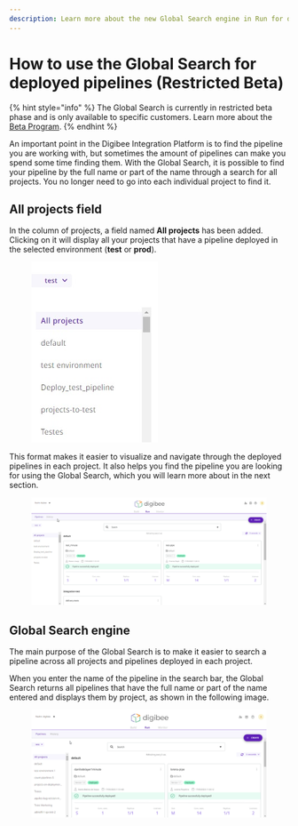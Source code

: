 ```yaml
---
description: Learn more about the new Global Search engine in Run for deployed pipelines.
---
```


# How to use the Global Search for deployed pipelines (Restricted Beta)

{% hint style="info" %}
The Global Search is currently in restricted beta phase and is only available to specific customers. Learn more about the [Beta Program](https://docs.digibee.com/documentation/general/beta-program).
{% endhint %}

An important point in the Digibee Integration Platform is to find the pipeline you are working with, but sometimes the amount of pipelines can make you spend some time finding them. With the Global Search, it is possible to find your pipeline by the full name or part of the name through a search for all projects. You no longer need to go into each individual project to find it.

## All projects field

In the column of projects, a field named **All projects** has been added. Clicking on it will display all your projects that have  a pipeline deployed in the selected environment (**test** or **prod**).

<figure><img src="../../.gitbook/assets/01 - ALL PROJECTS.jpg" alt=""><figcaption></figcaption></figure>

This format makes it easier to visualize and navigate through the deployed pipelines in each project. It also helps you find the pipeline you are looking for using the Global Search, which you will learn more about in the next section.

<figure><img src="../../.gitbook/assets/02 - ALL PROJECTS - OVERVIEW.gif" alt=""><figcaption></figcaption></figure>

## Global Search engine

The main purpose of the Global Search is to make it easier to search a pipeline across all projects and pipelines deployed in each project.

When you enter the name of the pipeline in the search bar, the Global Search returns all pipelines that have the full name or part of the name entered and displays them by project, as shown in the following image.

<figure><img src="../../.gitbook/assets/03 - GLOBAL SEARCH.gif" alt=""><figcaption></figcaption></figure>
